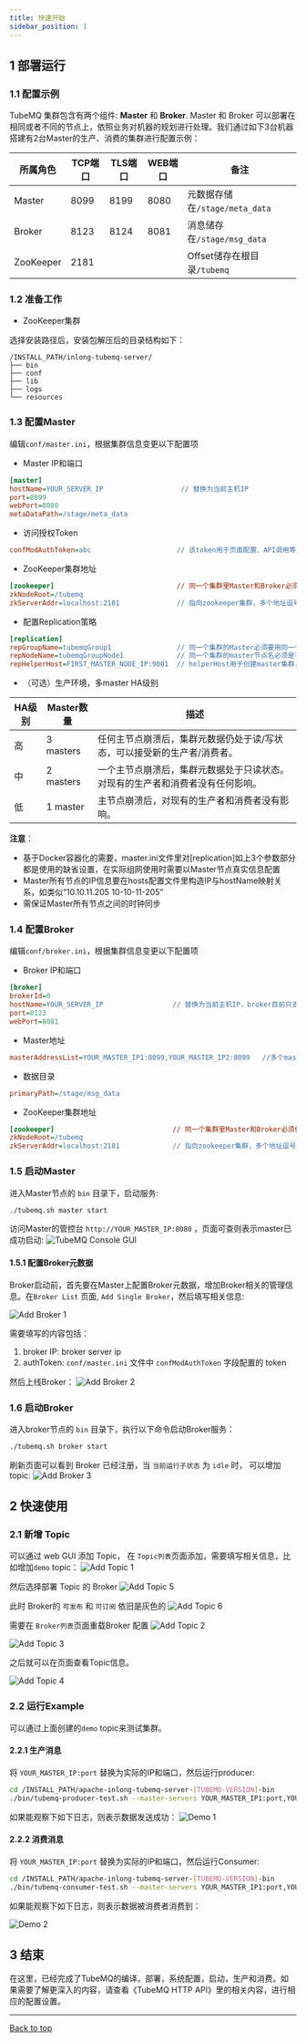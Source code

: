 ```yaml
---
title: 快速开始
sidebar_position: 1
---
```

## 1 部署运行

### 1.1 配置示例
TubeMQ 集群包含有两个组件: **Master** 和 **Broker**. Master 和 Broker 可以部署在相同或者不同的节点上，依照业务对机器的规划进行处理。我们通过如下3台机器搭建有2台Master的生产、消费的集群进行配置示例：

| 所属角色 | TCP端口 | TLS端口 | WEB端口 | 备注 |
| --- | --- | --- | --- | --- |
| Master | 8099 | 8199 | 8080 | 元数据存储在`/stage/meta_data` |
| Broker | 8123 | 8124 | 8081 | 消息储存在`/stage/msg_data` |
| ZooKeeper | 2181 |  |  | Offset储存在根目录`/tubemq` |

### 1.2 准备工作
- ZooKeeper集群

选择安装路径后，安装包解压后的目录结构如下：
```
/INSTALL_PATH/inlong-tubemq-server/
├── bin
├── conf
├── lib
├── logs
└── resources
```

### 1.3 配置Master
编辑`conf/master.ini`，根据集群信息变更以下配置项

- Master IP和端口
```ini
[master]
hostName=YOUR_SERVER_IP                   // 替换为当前主机IP
port=8099
webPort=8080
metaDataPath=/stage/meta_data
```

- 访问授权Token
```ini
confModAuthToken=abc                     // 该token用于页面配置、API调用等
```

- ZooKeeper集群地址
```ini
[zookeeper]                              // 同一个集群里Master和Broker必须使用同一套zookeeper环境，且配置一致
zkNodeRoot=/tubemq
zkServerAddr=localhost:2181              // 指向zookeeper集群，多个地址逗号分开
```

- 配置Replication策略
```ini
[replication]
repGroupName=tubemqGroup1                // 同一个集群的Master必须要用同一个组名，且不同集群的组名必须不同 
repNodeName=tubemqGroupNode1             // 同一个集群的master节点名必须是不同的名称
repHelperHost=FIRST_MASTER_NODE_IP:9001  // helperHost用于创建master集群，一般配置第一个master节点ip
```

- （可选）生产环境，多master HA级别

| HA级别 | Master数量 | 描述 |
| -------- | ------------- | ----------- |
| 高 | 3 masters | 任何主节点崩溃后，集群元数据仍处于读/写状态，可以接受新的生产者/消费者。 |
| 中 | 2 masters | 一个主节点崩溃后，集群元数据处于只读状态。对现有的生产者和消费者没有任何影响。 |
| 低 | 1 master | 主节点崩溃后，对现有的生产者和消费者没有影响。 |

**注意**：
- 基于Docker容器化的需要，master.ini文件里对[replication]如上3个参数部分都是使用的缺省设置，在实际组网使用时需要以Master节点真实信息配置
- Master所有节点的IP信息要在hosts配置文件里构造IP与hostName映射关系，如类似“10.10.11.205 10-10-11-205”
- 需保证Master所有节点之间的时钟同步


### 1.4 配置Broker
编辑`conf/broker.ini`，根据集群信息变更以下配置项
- Broker IP和端口
```ini
[broker]
brokerId=0
hostName=YOUR_SERVER_IP                 // 替换为当前主机IP，broker目前只支持IP
port=8123
webPort=8081
```

- Master地址
```ini
masterAddressList=YOUR_MASTER_IP1:8099,YOUR_MASTER_IP2:8099   //多个master以逗号分隔
```

- 数据目录
```ini
primaryPath=/stage/msg_data
```

- ZooKeeper集群地址
```ini
[zookeeper]                             // 同一个集群里Master和Broker必须使用同一套zookeeper环境，且配置一致
zkNodeRoot=/tubemq                      
zkServerAddr=localhost:2181             // 指向zookeeper集群，多个地址逗号分开
```

### 1.5 启动Master
进入Master节点的 `bin` 目录下，启动服务:
```bash
./tubemq.sh master start
```
访问Master的管控台 `http://YOUR_MASTER_IP:8080` ，页面可查则表示master已成功启动:
![TubeMQ Console GUI](img/tubemq-console-gui.png)


#### 1.5.1 配置Broker元数据
Broker启动前，首先要在Master上配置Broker元数据，增加Broker相关的管理信息。在`Broker List` 页面,  `Add Single Broker`，然后填写相关信息:

![Add Broker 1](img/tubemq-add-broker-1.png)

需要填写的内容包括：
1. broker IP: broker server ip
1. authToken:  `conf/master.ini` 文件中 `confModAuthToken` 字段配置的 token

然后上线Broker：
![Add Broker 2](img/tubemq-add-broker-2.png)

### 1.6 启动Broker
进入broker节点的 `bin` 目录下，执行以下命令启动Broker服务：

```bash
./tubemq.sh broker start
```

刷新页面可以看到 Broker 已经注册，当 `当前运行子状态` 为 `idle` 时， 可以增加topic:
![Add Broker 3](img/tubemq-add-broker-3.png)

## 2 快速使用
### 2.1 新增 Topic

可以通过 web GUI 添加 Topic， 在 `Topic列表`页面添加，需要填写相关信息，比如增加`demo` topic：
![Add Topic 1](img/tubemq-add-topic-1.png)

然后选择部署 Topic 的 Broker
![Add Topic 5](img/tubemq-add-topic-5.png)

此时 Broker的 `可发布` 和 `可订阅` 依旧是灰色的
![Add Topic 6](img/tubemq-add-topic-6.png)

需要在 `Broker列表`页面重载Broker 配置
![Add Topic 2](img/tubemq-add-topic-2.png)

![Add Topic 3](img/tubemq-add-topic-3.png)

之后就可以在页面查看Topic信息。

![Add Topic 4](img/tubemq-add-topic-4.png)


### 2.2 运行Example
可以通过上面创建的`demo` topic来测试集群。

#### 2.2.1 生产消息
将 `YOUR_MASTER_IP:port` 替换为实际的IP和端口，然后运行producer:
```bash
cd /INSTALL_PATH/apache-inlong-tubemq-server-[TUBEMQ-VERSION]-bin
./bin/tubemq-producer-test.sh --master-servers YOUR_MASTER_IP1:port,YOUR_MASTER_IP2:port --topicName demo
```

如果能观察下如下日志，则表示数据发送成功：
![Demo 1](img/tubemq-send-message.png)

#### 2.2.2 消费消息
将 `YOUR_MASTER_IP:port` 替换为实际的IP和端口，然后运行Consumer:
```bash
cd /INSTALL_PATH/apache-inlong-tubemq-server-[TUBEMQ-VERSION]-bin
./bin/tubemq-consumer-test.sh --master-servers YOUR_MASTER_IP1:port,YOUR_MASTER_IP2:port --topicName demo --groupName test_consume
```

如果能观察下如下日志，则表示数据被消费者消费到：

![Demo 2](img/tubemq-consume-message.png)


## 3 结束
在这里，已经完成了TubeMQ的编译，部署，系统配置，启动，生产和消费。如果需要了解更深入的内容，请查看《TubeMQ HTTP API》里的相关内容，进行相应的配置设置。

---
<a href="#top">Back to top</a>



